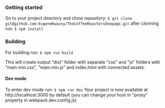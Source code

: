 ### **Getting started**

Go to your project directory and clone repository: 
`$ git clone git@github.com:EugeneKwasny/TheCoffeeRoastersOnepage.git`
after clonning run:
`$ npm install`


### **Building**

For building run: 
`$ npm run build`
  
This will create output "dist" folder with separate "css" and "js" folders with "main.min.css", "main.min.js" and index.html with connected assets.


#### **Dev mode**
To enter dev mode run:
`$ npm run dev`
Your project is now available at http://localhost:3000 by default (you can change your host in "proxy" property in webpack.dev.config.js)
